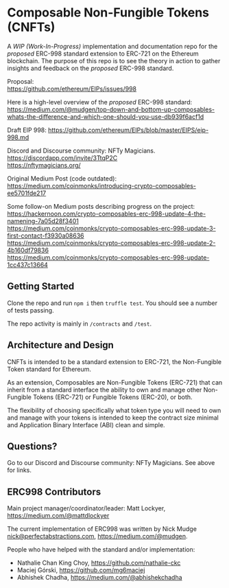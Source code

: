 

# Composable Non-Fungible Tokens (CNFTs)

A *WIP (Work-In-Progress)* implementation and documentation repo for the *proposed* ERC-998 standard extension to ERC-721 on the Ethereum blockchain.  The purpose of this repo is to see the theory in action to gather insights and feedback on the *proposed* ERC-998 standard.

Proposal: <br/>
https://github.com/ethereum/EIPs/issues/998

Here is a high-level overview of the *proposed* ERC-998 standard: <br/>
https://medium.com/@mudgen/top-down-and-bottom-up-composables-whats-the-difference-and-which-one-should-you-use-db939f6acf1d

Draft EIP 998: 
https://github.com/ethereum/EIPs/blob/master/EIPS/eip-998.md

Discord and Discourse community: NFTy Magicians. <br/>
https://discordapp.com/invite/3TtqP2C <br/>
https://nftymagicians.org/

Original Medium Post (code outdated): <br/>
https://medium.com/coinmonks/introducing-crypto-composables-ee5701fde217

Some follow-on Medium posts describing progress on the project: <br/>
https://hackernoon.com/crypto-composables-erc-998-update-4-the-namening-7a05d28f3401 <br/>
https://medium.com/coinmonks/crypto-composables-erc-998-update-3-first-contact-f3930a08636 <br/>
https://medium.com/coinmonks/crypto-composables-erc-998-update-2-4b160df79836 <br/>
https://medium.com/coinmonks/crypto-composables-erc-998-update-1cc437c13664 <br/>

## Getting Started

Clone the repo and run `npm i` then `truffle test`. You should see a number of tests passing.

The repo activity is mainly in `/contracts` and `/test`.

## Architecture and Design

CNFTs is intended to be a standard extension to ERC-721, the Non-Fungible Token standard for Ethereum.

As an extension, Composables are Non-Fungible Tokens (ERC-721) that can inherit from a standard interface the ability to own and manage other Non-Fungible Tokens (ERC-721) or Fungible Tokens (ERC-20), or both.

The flexibility of choosing specifically what token type you will need to own and manage with your tokens is intended to keep the contract size minimal and Application Binary Interface (ABI) clean and simple.

## Questions?

Go to our Discord and Discourse community: NFTy Magicians. See above for links.

## ERC998 Contributors

Main project manager/coordinator/leader: Matt Lockyer, https://medium.com/@mattdlockyer

The current implementation of ERC998 was written by Nick Mudge <nick@perfectabstractions.com>, https://medium.com/@mudgen.

People who have helped with the standard and/or implementation:
* Nathalie Chan King Choy, https://github.com/nathalie-ckc
* Maciej Górski, https://github.com/mg6maciej
* Abhishek Chadha, https://medium.com/@abhishekchadha

